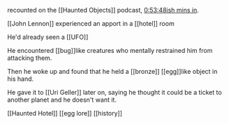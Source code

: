 recounted on the [[Haunted Objects]] podcast, [0:53:48ish mins in](https://youtu.be/pJ7AMM1c9TY).

[[John Lennon]] experienced an apport in a [[hotel]] room

He'd already seen a [[UFO]]

He encountered [[bug]]like creatures who mentally restrained him from attacking them.

Then he woke up and found that he held a [[bronze]] [[egg]]like object in his hand.

He gave it to [[Uri Geller]] later on, saying he thought it could be a ticket to another planet and he doesn't want it.

[[Haunted Hotel]] [[egg lore]] [[history]]